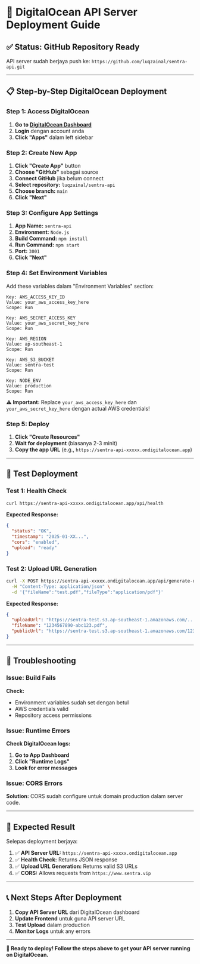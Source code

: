 # 🚀 DigitalOcean API Server Deployment Guide

## ✅ **Status: GitHub Repository Ready**

API server sudah berjaya push ke: `https://github.com/luqzainal/sentra-api.git`

---

## 📋 **Step-by-Step DigitalOcean Deployment**

### **Step 1: Access DigitalOcean**
1. **Go to [DigitalOcean Dashboard](https://cloud.digitalocean.com/)**
2. **Login** dengan account anda
3. **Click "Apps"** dalam left sidebar

### **Step 2: Create New App**
1. **Click "Create App"** button
2. **Choose "GitHub"** sebagai source
3. **Connect GitHub** jika belum connect
4. **Select repository:** `luqzainal/sentra-api`
5. **Choose branch:** `main`
6. **Click "Next"**

### **Step 3: Configure App Settings**
1. **App Name:** `sentra-api`
2. **Environment:** `Node.js`
3. **Build Command:** `npm install`
4. **Run Command:** `npm start`
5. **Port:** `3001`
6. **Click "Next"**

### **Step 4: Set Environment Variables**
Add these variables dalam "Environment Variables" section:

```
Key: AWS_ACCESS_KEY_ID
Value: your_aws_access_key_here
Scope: Run

Key: AWS_SECRET_ACCESS_KEY
Value: your_aws_secret_key_here
Scope: Run

Key: AWS_REGION
Value: ap-southeast-1
Scope: Run

Key: AWS_S3_BUCKET
Value: sentra-test
Scope: Run

Key: NODE_ENV
Value: production
Scope: Run
```

**⚠️ Important:** Replace `your_aws_access_key_here` dan `your_aws_secret_key_here` dengan actual AWS credentials!

### **Step 5: Deploy**
1. **Click "Create Resources"**
2. **Wait for deployment** (biasanya 2-3 minit)
3. **Copy the app URL** (e.g., `https://sentra-api-xxxxx.ondigitalocean.app`)

---

## 🧪 **Test Deployment**

### **Test 1: Health Check**
```bash
curl https://sentra-api-xxxxx.ondigitalocean.app/api/health
```

**Expected Response:**
```json
{
  "status": "OK",
  "timestamp": "2025-01-XX...",
  "cors": "enabled",
  "upload": "ready"
}
```

### **Test 2: Upload URL Generation**
```bash
curl -X POST https://sentra-api-xxxxx.ondigitalocean.app/api/generate-upload-url \
  -H "Content-Type: application/json" \
  -d '{"fileName":"test.pdf","fileType":"application/pdf"}'
```

**Expected Response:**
```json
{
  "uploadUrl": "https://sentra-test.s3.ap-southeast-1.amazonaws.com/...",
  "fileName": "1234567890-abc123.pdf",
  "publicUrl": "https://sentra-test.s3.ap-southeast-1.amazonaws.com/1234567890-abc123.pdf"
}
```

---

## 🔧 **Troubleshooting**

### **Issue: Build Fails**
**Check:**
- Environment variables sudah set dengan betul
- AWS credentials valid
- Repository access permissions

### **Issue: Runtime Errors**
**Check DigitalOcean logs:**
1. **Go to App Dashboard**
2. **Click "Runtime Logs"**
3. **Look for error messages**

### **Issue: CORS Errors**
**Solution:** CORS sudah configure untuk domain production dalam server code.

---

## 🎯 **Expected Result**

Selepas deployment berjaya:

1. ✅ **API Server URL:** `https://sentra-api-xxxxx.ondigitalocean.app`
2. ✅ **Health Check:** Returns JSON response
3. ✅ **Upload URL Generation:** Returns valid S3 URLs
4. ✅ **CORS:** Allows requests from `https://www.sentra.vip`

---

## 📞 **Next Steps After Deployment**

1. **Copy API Server URL** dari DigitalOcean dashboard
2. **Update Frontend** untuk guna API server URL
3. **Test Upload** dalam production
4. **Monitor Logs** untuk any errors

---

**🚀 Ready to deploy! Follow the steps above to get your API server running on DigitalOcean.** 